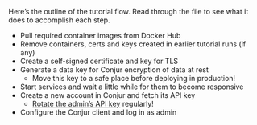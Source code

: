 Here’s the outline of the tutorial flow. Read through the file to see what it does to accomplish each step.

- Pull required container images from Docker Hub
- Remove containers, certs and keys created in earlier tutorial runs (if any)
- Create a self-signed certificate and key for TLS
- Generate a data key for Conjur encryption of data at rest
  - Move this key to a safe place before deploying in production!
- Start services and wait a little while for them to become responsive
- Create a new account in Conjur and fetch its API key
  - [Rotate the admin’s API key](https://www.conjur.org/api.html#authentication-rotate-an-api-key) regularly!
- Configure the Conjur client and log in as admin
